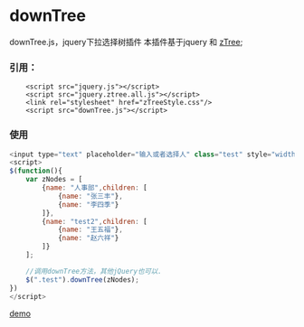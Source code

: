 # downTree
downTree.js，jquery下拉选择树插件
本插件基于jquery 和 [zTree](http://www.treejs.cn/v3/);

### 引用：   

```javscript
    <script src="jquery.js"></script>
    <script src="jquery.ztree.all.js"></script>
    <link rel="stylesheet" href="zTreeStyle.css"/>
    <script src="downTree.js"></script>
```   

### 使用   

```javascript
<input type="text" placeholder="输入或者选择人" class="test" style="width: 200px;height: 30px;display: block;margin: 0 auto"/>
<script>
$(function(){
    var zNodes = [
        {name: "人事部",children: [
            {name: "张三丰"},
            {name: "李四季"}
        ]},
        {name: "test2",children: [
            {name: "王五福"},
            {name: "赵六祥"}
        ]}
    ];

    //调用downTree方法，其他jQuery也可以.
    $(".test").downTree(zNodes);
})
</script>
```

[demo](http://wuzhoubo.github.io/dist/downTree/demo)

